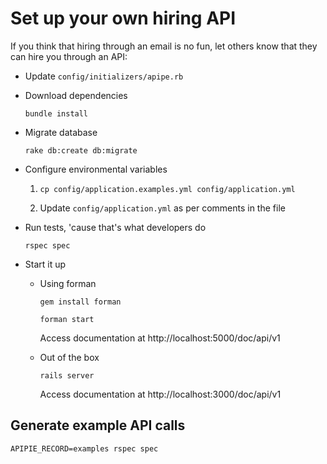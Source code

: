 # Set up your own hiring API

If you think that hiring through an email is no fun, let others know that they can hire you through an API:

* Update `config/initializers/apipe.rb`
* Download dependencies

    `bundle install`

* Migrate database

    `rake db:create db:migrate`

* Configure environmental variables

  1. `cp config/application.examples.yml config/application.yml`

  1. Update `config/application.yml` as per comments in the file

* Run tests, 'cause that's what developers do

    `rspec spec`

* Start it up

  * Using forman

     `gem install forman`

     `forman start`

     Access documentation at http://localhost:5000/doc/api/v1

  * Out of the box

    `rails server`

      Access documentation at http://localhost:3000/doc/api/v1

## Generate example API calls

  `APIPIE_RECORD=examples rspec spec`
